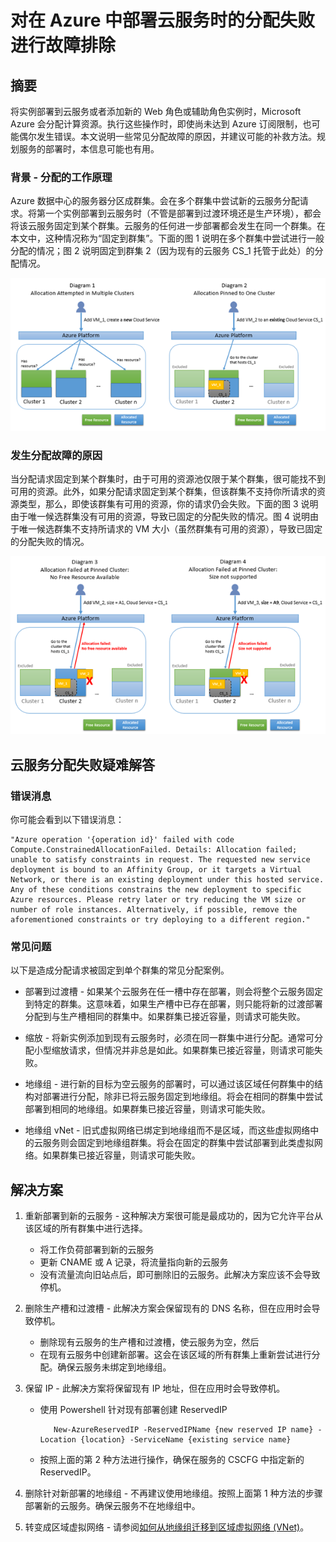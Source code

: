 <properties
	pageTitle="排除云服务分配故障 | Microsoft Azure"
	description="对在 Azure 中部署云服务时的分配失败进行故障排除"
	services="azure-service-management, cloud-services"
	documentationCenter=""
	authors="kenazk"
	manager="drewm"
	editor=""
	tags="top-support-issue"/>

<tags
	ms.service="cloud-services"
	ms.date="01/06/2017"
	wacn.date="01/25/2017"/>



# 对在 Azure 中部署云服务时的分配失败进行故障排除

## 摘要
将实例部署到云服务或者添加新的 Web 角色或辅助角色实例时，Microsoft Azure 会分配计算资源。执行这些操作时，即使尚未达到 Azure 订阅限制，也可能偶尔发生错误。本文说明一些常见分配故障的原因，并建议可能的补救方法。规划服务的部署时，本信息可能也有用。


### 背景 - 分配的工作原理
Azure 数据中心的服务器分区成群集。会在多个群集中尝试新的云服务分配请求。将第一个实例部署到云服务时（不管是部署到过渡环境还是生产环境），都会将该云服务固定到某个群集。云服务的任何进一步部署都会发生在同一个群集。在本文中，这种情况称为“固定到群集”。下面的图 1 说明在多个群集中尝试进行一般分配的情况；图 2 说明固定到群集 2（因为现有的云服务 CS\_1 托管于此处）的分配情况。

![分配图](./media/cloud-services-allocation-failure/Allocation1.png)

### 发生分配故障的原因
当分配请求固定到某个群集时，由于可用的资源池仅限于某个群集，很可能找不到可用的资源。此外，如果分配请求固定到某个群集，但该群集不支持你所请求的资源类型，那么，即使该群集有可用的资源，你的请求仍会失败。下面的图 3 说明由于唯一候选群集没有可用的资源，导致已固定的分配失败的情况。图 4 说明由于唯一候选群集不支持所请求的 VM 大小（虽然群集有可用的资源），导致已固定的分配失败的情况。

![固定分配故障](./media/cloud-services-allocation-failure/Allocation2.png)

## 云服务分配失败疑难解答
### 错误消息
你可能会看到以下错误消息：

	"Azure operation '{operation id}' failed with code Compute.ConstrainedAllocationFailed. Details: Allocation failed; unable to satisfy constraints in request. The requested new service deployment is bound to an Affinity Group, or it targets a Virtual Network, or there is an existing deployment under this hosted service. Any of these conditions constrains the new deployment to specific Azure resources. Please retry later or try reducing the VM size or number of role instances. Alternatively, if possible, remove the aforementioned constraints or try deploying to a different region."

### 常见问题
以下是造成分配请求被固定到单个群集的常见分配案例。

- 部署到过渡槽 - 如果某个云服务在任一槽中存在部署，则会将整个云服务固定到特定的群集。这意味着，如果生产槽中已存在部署，则只能将新的过渡部署分配到与生产槽相同的群集中。如果群集已接近容量，则请求可能失败。 
 
- 缩放 - 将新实例添加到现有云服务时，必须在同一群集中进行分配。通常可分配小型缩放请求，但情况并非总是如此。如果群集已接近容量，则请求可能失败。
	
- 地缘组 - 进行新的目标为空云服务的部署时，可以通过该区域任何群集中的结构对部署进行分配，除非已将云服务固定到地缘组。将会在相同的群集中尝试部署到相同的地缘组。如果群集已接近容量，则请求可能失败。
	
- 地缘组 vNet - 旧式虚拟网络已绑定到地缘组而不是区域，而这些虚拟网络中的云服务则会固定到地缘组群集。将会在固定的群集中尝试部署到此类虚拟网络。如果群集已接近容量，则请求可能失败。

## 解决方案

1. 重新部署到新的云服务 - 这种解决方案很可能是最成功的，因为它允许平台从该区域的所有群集中进行选择。
	
   - 将工作负荷部署到新的云服务  
   - 更新 CNAME 或 A 记录，将流量指向新的云服务
   - 没有流量流向旧站点后，即可删除旧的云服务。此解决方案应该不会导致停机。

2. 删除生产槽和过渡槽 - 此解决方案会保留现有的 DNS 名称，但在应用时会导致停机。
	
   - 删除现有云服务的生产槽和过渡槽，使云服务为空，然后 
   - 在现有云服务中创建新部署。这会在该区域的所有群集上重新尝试进行分配。确保云服务未绑定到地缘组。

3. 保留 IP - 此解决方案将保留现有 IP 地址，但在应用时会导致停机。
	
   - 使用 Powershell 针对现有部署创建 ReservedIP 

            New-AzureReservedIP -ReservedIPName {new reserved IP name} -Location {location} -ServiceName {existing service name}
		
   - 按照上面的第 2 种方法进行操作，确保在服务的 CSCFG 中指定新的 ReservedIP。

4. 删除针对新部署的地缘组 - 不再建议使用地缘组。按照上面第 1 种方法的步骤部署新的云服务。确保云服务不在地缘组中。

5. 转变成区域虚拟网络 - 请参阅[如何从地缘组迁移到区域虚拟网络 (VNet)](/documentation/articles/virtual-networks-migrate-to-regional-vnet/)。



<!---HONumber=Mooncake_1207_2015-->
<!--Update_Description:update meta properties-->
